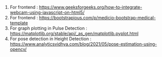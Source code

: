 1) For frontend : https://www.geeksforgeeks.org/how-to-integrate-webcam-using-javascript-on-html5/
2) For frontend : https://bootstrapious.com/p/medicio-bootstrap-medical-template
3) For graph plotting in Pulse Detection : https://matplotlib.org/stable/api/_as_gen/matplotlib.pyplot.html
4) For pose detection in Height Detection : https://www.analyticsvidhya.com/blog/2021/05/pose-estimation-using-opencv/
